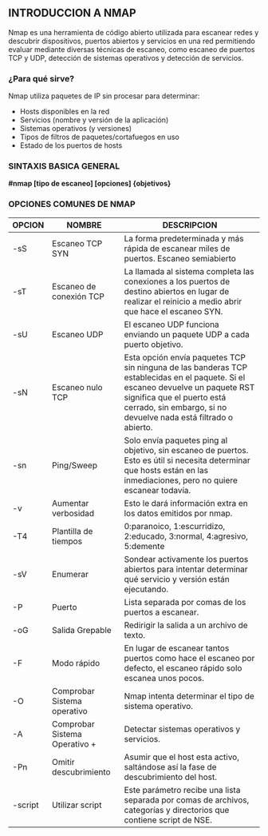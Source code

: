 ## INTRODUCCION A NMAP

Nmap es una herramienta de código abierto utilizada para escanear redes y descubrir dispositivos, puertos abiertos y servicios en una red permitiendo evaluar mediante diversas técnicas de escaneo, como escaneo de puertos TCP y UDP, detección de sistemas operativos y detección de servicios.

### ¿Para qué sirve?

Nmap utiliza paquetes de IP sin procesar para determinar:

- Hosts disponibles en la red
- Servicios (nombre y versión de la aplicación)
- Sistemas operativos (y versiones)
- Tipos de filtros de paquetes/cortafuegos en uso
- Estado de los puertos de hosts

### SINTAXIS BASICA GENERAL

**#nmap \[tipo de escaneo\] \[opciones\] {objetivos}**

### OPCIONES COMUNES DE NMAP

| OPCION | NOMBRE | DESCRIPCION |
| --- | --- | --- |
| \-sS | Escaneo TCP SYN | La forma predeterminada y más rápida de escanear miles de puertos. Escaneo semiabierto |
| \-sT | Escaneo de conexión TCP | La llamada al sistema completa las conexiones a los puertos de destino abiertos en lugar de realizar el reinicio a medio abrir que hace el escaneo SYN. |
| \-sU | Escaneo UDP | El escaneo UDP funciona enviando un paquete UDP a cada puerto objetivo. |
| \-sN | Escaneo nulo TCP | Esta opción envía paquetes TCP sin ninguna de las banderas TCP establecidas en el paquete. Si el escaneo devuelve un paquete RST significa que el puerto está cerrado, sin embargo, si no devuelve nada está filtrado o abierto. |
| \-sn | Ping/Sweep | Solo envía paquetes ping al objetivo, sin escaneo de puertos. Esto es útil si necesita determinar que hosts están en las inmediaciones, pero no quiere escanear todavía. |
| \-v | Aumentar verbosidad | Esto le dará información extra en los datos emitidos por nmap. |
| \-T4 | Plantilla de tiempos | 0:paranoico, 1:escurridizo, 2:educado, 3:normal, 4:agresivo, 5:demente |
| \-sV | Enumerar | Sondear activamente los puertos abiertos para intentar determinar qué servicio y versión están ejecutando. |
| \-P | Puerto | Lista separada por comas de los puertos a escanear. |
| \-oG | Salida Grepable | Redirigir la salida a un archivo de texto. |
| \-F | Modo rápido | En lugar de escanear tantos puertos como hace el escaneo por defecto, el escaneo rápido solo escanea unos pocos. |
| \-O | Comprobar Sistema operativo | Nmap intenta determinar el tipo de sistema operativo. |
| \-A | Comprobar Sistema Operativo + | Detectar sistemas operativos y servicios. |
| \-Pn | Omitir descubrimiento | Asumir que el host esta activo, saltándose así la fase de descubrimiento del host. |
| \-script | Utilizar script | Este parámetro recibe una lista separada por comas de archivos, categorías y directorios que contiene script de NSE. |
